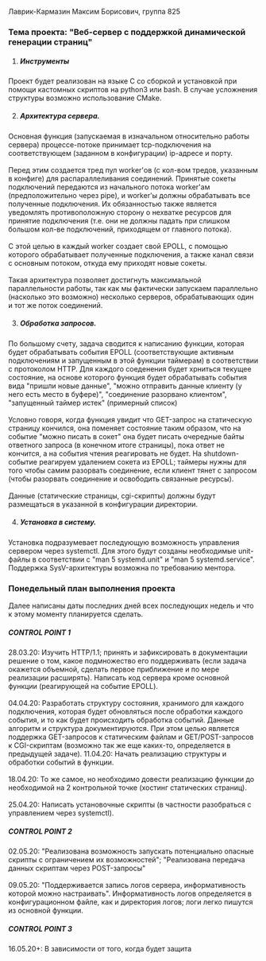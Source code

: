 Лаврик-Кармазин Максим Борисович, группа 825

<h3> Тема проекта: "Веб-сервер с поддержкой динамической генерации страниц" </h3>

1. <h5>Инструменты</h5>
Проект будет реализован на языке С со сборкой и установкой при помощи кастомных скриптов на python3 или bash.
В случае усложнения структуры возможно использование CMake.

2. <h5>Архитектура сервера.</h5>
Основная функция (запускаемая в изначальном относительно работы сервера) процессе-потоке принимает 
tcp-подключения на соответствующем (заданном в конфигурации) ip-адресе и порту.<br><br>
Перед этим создается тред пул worker'ов
(с кол-вом тредов, указанным в конфиге) для распараллеливания соединений. Принятые сокеты подключений
передаются из начального потока worker'aм (предположительно через pipe), и worker'ы должны обрабатывать
все полученные подключения. Их обязанностью также является уведомлять противоположную сторону
о нехватке ресурсов для принятие подключения (т.е. они не должны падать при слишком большом кол-ве
подключений, приходящем от главного потока). <br><br>
С этой целью в каждый worker создает свой EPOLL, с помощью которого обрабатывает полученные подключения,
а также канал связи с основным потоком, откуда ему приходят новые сокеты.<br><br>
Такая архитектура позволяет достигнуть максимальной параллельности работы, так как мы фактически запускаем
параллельно (насколько это возможно) несколько серверов, обрабатывающих один и тот же поток соединений.

3. <h5>Обработка запросов.</h5>
По большому счету, задача сводится к написанию функции, которая будет обрабатывать события EPOLL
(соответствующие активным подключениям и запущенным в этой функции таймерам) в соответствии с протоколом HTTP.
Для каждого соеденения будет хрниться текущее состояние, на основе которого функция будет обрабатывать события
вида "пришли новые данные", "можно отправить данные клиенту (у него есть место в буфере)", "соединение разорвано
клиентом", "запущенный таймер истек" (примерный список)<br><br>
Условно говоря, когда функция увидит что GET-запрос на статическую страницу кончился, она поменяет состояние 
таким образом, что на событие "можно писать в сокет" она будет писать очередные байты ответного запроса 
(в конечном итоге страницы), пока ответ не кончится, а на события чтения реагировать не будет. 
На shutdown-событие реагируем удалением сокета из EPOLL; таймеры нужны для того чтобы самим разорвать соединение,
если клиент тянет с запросом (чтобы разорвать соединение и освободить связанные ресурсы).<br><br>
Данные (статические страницы, cgi-скрипты) должны будут размещаться в указанной в конфигурации директории.

4. <h5>Установка в систему. </h5>
Установка подразумевает последующую возможность управления сервером через systemctl. Для этого будут
созданы необходимые unit-файлы в соответствии с "man 5 systemd.unit" и "man 5 systemd.service". Поддержка
SysV-архитектуры возможна по требованию ментора.

<h3> Понедельный план выполнения проекта </h3>
Далее написаны даты последних дней всех последующих недель и что к этому моменту планируется сделать.

<h5>CONTROL POINT 1</h5>
28.03.20: Изучить HTTP/1.1; принять и зафиксировать в документации решение о том, какое подмножество
его поддерживать (если задача окажется объемной, сделать первое приближение и по мере реализации расширять).
Написать код сервера кроме основной функции (реагирующей на событие EPOLL).<br><br>
04.04.20: Разработать структуру состояния, хранимого для каждого подключения, которая будет обновляться
после обработки каждого события, и то как будет происходить обработка событий. Данные алгоритм и структура
документируются. При этом целью является поддержка GET-запросов к статическим файлам и GET/POST-запросов
к CGI-скриптам (возможно так же еще каких-то, определяется в предыдущей задаче). 
11.04.20: Начать реализацию структуры и обработки событий в функции.<br><br>
18.04.20: То же самое, но необходимо довести реализацию функции до необходимой на 2 контрольной точке
(хостинг статических страниц).<br><br>
25.04.20: Написать установочные скрипты (в частности разобраться с управлением через systemctl).
<h5>CONTROL POINT 2</h5>
02.05.20: "Реализована возможность запускать потенциально опасные скрипты с ограничением их возможностей";
"Реализована передача данных скриптам через POST-запросы"<br><br>
09.05.20: "Поддерживается запись логов сервера, информативность которой можно настраивать". 
Информативность логов определяется в конфигурационном файле, как и директория логов; логи легко пишутся
из основной функции.
<h5>CONTROL POINT 3</h5>
16.05.20+: В зависимости от того, когда будет защита